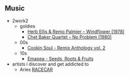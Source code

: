 ## Music
- 2work2
	- goldies
		- [Herb Ellis & Remo Palmier ‎– Windflower (1978)](https://www.youtube.com/watch?v=fAi7IeJG-6Y)
		- [Chet Baker Quartet ‎– No Problem (1980)](https://www.youtube.com/watch?v=E95STK2tnoM)
	- 00s
		- [Cookin Soul - Remix Anthology vol. 2](https://www.youtube.com/watch?v=ZdZE_GKyrbM)
	- 10s
		- [Emapea - Seeds, Roots & Fruits](https://www.youtube.com/watch?v=uGZJ2UALHME)
- artists i discover and get addicted to
	- Aries [RACECAR](https://www.youtube.com/watch?v=opANrXefcqs)
	
	
